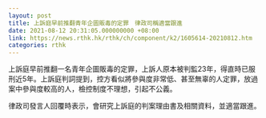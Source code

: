 ```yaml
---
layout: post
title: 上訴庭早前推翻青年企圖販毒的定罪　律政司稱適當跟進
date: 2021-08-12 20:31:05.000000000 +08:00
link: https://news.rthk.hk/rthk/ch/component/k2/1605614-20210812.htm
categories: rthk
---
```


上訴庭早前推翻一名青年企圖販毒的定罪，上訴人原本被判監23年，得直時已服刑近5年。上訴庭判詞提到，控方看似將參與度非常低、甚至無辜的人定罪，放過案中參與度較高的人，檢控制度不理想，引起不公義。

律政司發言人回覆時表示，會研究上訴庭的判案理由書及相關資料，並適當跟進。
